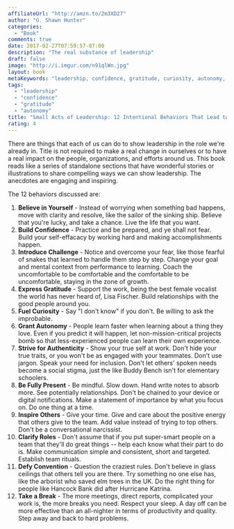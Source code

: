 ```yaml
---
affiliateUrl: "http://amzn.to/2m3XD27"
author: "G. Shawn Hunter"
categories:
  - "Book"
comments: true
date: 2017-02-27T07:59:57-07:00
description: "The real substance of leadership"
draft: false
image: "http://i.imgur.com/n91qlWn.jpg"
layout: book
metaKeywords: "leadership, confidence, gratitude, curiosity, autonomy, mindfulness, be present"
tags:
  - "leadership"
  - "confidence"
  - "gratitude"
  - "autonomy"
title: "Small Acts of Leadership: 12 Intentional Behaviors That Lead to Big Impact"
rating: 4
---
```


There are things that each of us can do to show leadership in the role we're already in. Title is not required to make a real change in ourselves or to have a real impact on the people, organizations, and efforts around us.  This book reads like a series of standalone sections that have wonderful stories or illustrations to share compelling ways we can show leadership.  The anecdotes are engaging and inspiring.

<!--more-->

The 12 behaviors discussed are:

1. **Believe in Yourself** - Instead of worrying when something bad happens, move with clarity and resolve, like the sailor of the sinking ship.  Believe that you're lucky, and take a chance.  Live the life that you want.
2. **Build Confidence** - Practice and be prepared, and ye shall not fear.  Build your self-effacacy by working hard and making accomplishments happen.
3. **Introduce Challenge** - Notice and overcome your fear, like those fearful of snakes that learned to handle them step by step.  Change your goal and mental context from performance to learning.  Coach the uncomfortable to be comfortable and the comfortable to be uncomfortable, staying in the zone of growth.
4. **Express Gratitude** - Support the work, being the best female vocalist the world has never heard of, Lisa Fischer.  Build relationships with the good people around you.
5. **Fuel Curiosity** - Say "I don't know" if you don't.  Be willing to ask the improbable.
6. **Grant Autonomy** - People learn faster when learning about a thing they love.  Even if you predict it will happen, let non-mission-critical projects bomb so that less-experienced people can learn their own experience.
7. **Strive for Authenticity** - Show your true self at work.  Don't hide your true traits, or you won't be as engaged with your teammates.  Don't use jargon.  Speak your need for inclusion.  Don't let others' spoken needs become a social stigma, just the like Buddy Bench isn't for elementary schoolers.
8. **Be Fully Present** - Be mindful.  Slow down.  Hand write notes to absorb more.  See potentially relationships.  Don't be chained to your device or digital notifications.  Make a statement of importance by what you focus on.  Do one thing at a time.
9. **Inspire Others** - Give your time.  Give and care about the positive energy that others give to the team.  Add value instead of trying to top others.  Don't be a conversational narcissist.
10. **Clarify Roles** - Don't assume that if you put super-smart people on a team that they'll do great things -- help each know what their part to do is.  Make communication simple and consistent, short and targeted.  Establish team rituals.
11. **Defy Convention** - Question the craziest rules.  Don't believe in glass ceilings that others tell you are there.  Try something no one else has, like the arborist who saved elm trees in the UK.  Do the right thing for people like Hancock Bank did after Hurricane Katrina.
12. **Take a Break** - The more meetings, direct reports, complicated your work is, the more breaks you need.  Respect your sleep.  A day off can be more effective than an all-nighter in terms of productivity and quality.  Step away and back to hard problems.


